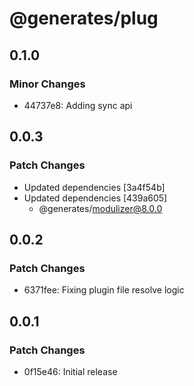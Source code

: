 # @generates/plug

## 0.1.0

### Minor Changes

- 44737e8: Adding sync api

## 0.0.3

### Patch Changes

- Updated dependencies [3a4f54b]
- Updated dependencies [439a605]
  - @generates/modulizer@8.0.0

## 0.0.2

### Patch Changes

- 6371fee: Fixing plugin file resolve logic

## 0.0.1

### Patch Changes

- 0f15e46: Initial release
